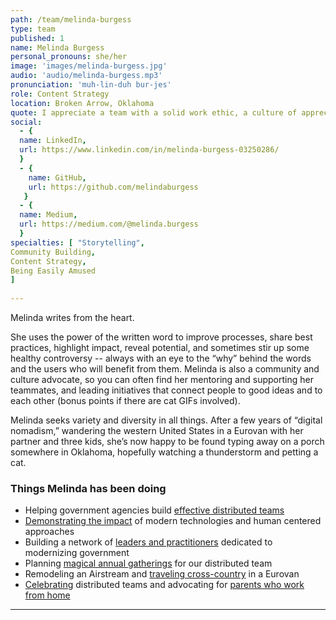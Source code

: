 ```yaml
---
path: /team/melinda-burgess
type: team
published: 1
name: Melinda Burgess
personal_pronouns: she/her
image: 'images/melinda-burgess.jpg'
audio: 'audio/melinda-burgess.mp3'
pronunciation: 'muh-lin-duh bur-jes'
role: Content Strategy
location: Broken Arrow, Oklahoma
quote: I appreciate a team with a solid work ethic, a culture of appreciation, and an extensive custom Slack-emoji collection.
social: 
  - {
  name: LinkedIn,
  url: https://www.linkedin.com/in/melinda-burgess-03250286/
  }
  - {
    name: GitHub,
    url: https://github.com/melindaburgess
   }
  - {
  name: Medium,
  url: https://medium.com/@melinda.burgess
  }
specialties: [ "Storytelling",
Community Building,
Content Strategy,
Being Easily Amused
]
  
---
```


Melinda writes from the heart.

She uses the power of the written word to improve processes, share best practices, highlight impact, reveal potential, and sometimes stir up some healthy controversy -- always with an eye to the “why” behind the words and the users who will benefit from them. Melinda is also a community and culture advocate, so you can often find her mentoring and supporting her teammates, and leading initiatives that connect people to good ideas and to each other (bonus points if there are cat GIFs involved).

Melinda seeks variety and diversity in all things. After a few years of “digital nomadism,” wandering the western United States in a Eurovan with her partner and three kids, she’s now happy to be found typing away on a porch somewhere in Oklahoma, hopefully watching a thunderstorm and petting a cat.


### Things Melinda has been doing
* Helping government agencies build [effective distributed teams](https://distributedgov.com/)
* [Demonstrating the impact](https://civicactions.com/case-study) of modern technologies and human centered approaches
* Building a network of [leaders and practitioners](https://www.agilegovleaders.org/) dedicated to modernizing government
* Planning [magical annual gatherings](https://medium.com/civicactions/how-our-distributed-team-makes-up-for-a-year-apart-c68503192d26) for our distributed team
* Remodeling an Airstream and [traveling cross-country](https://www.instagram.com/openairfamily/) in a Eurovan
* [Celebrating](https://medium.com/civicactions/how-remote-working-helps-us-live-our-dreams-and-get-more-work-done-1af24b27467) distributed teams and advocating for [parents who work from home](https://docs.google.com/presentation/d/1NowRTl82uHlnhvQoRL7zw9E0Rhhh8xen3jd9M_E5u30/edit#slide=id.gb3711abec_1_2)

-----------------------------------
